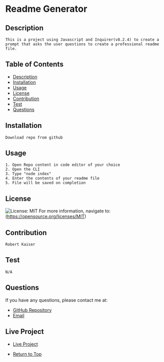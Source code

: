 
  # Readme Generator

  ## Description
  ```
  This is a project using Javascript and Inquirer(v8.2.4) to create a prompt that asks the user questions to create a professional readme file.
  ```

  ## Table of Contents
  - [Description](#description)
  - [Installation](#installation)
  - [Usage](#usage)
  - [License](#license)
  - [Contribution](#contribution)
  - [Test](#test)
  - [Questions](#questions)
  
  ## Installation
  ```
  Download repo from github
  ```

  ## Usage
  ```
  1. Open Repo content in code editor of your choice
  2. Open the CLI
  3. Type "node index"
  4. Enter the contents of your readme file
  5. File will be saved on completion
  ```

  ## License

  ![License: MIT](https://img.shields.io/badge/License-MIT-yellow.svg) For more information, navigate to: (https://opensource.org/licenses/MIT)

  ## Contribution
  ```
  Robert Kaiser
  ```

  ## Test
  ```
  N/A
  ```

  ## Questions
  If you have any questions, please contact me at:
  - [GitHub Repository](https://robkaiser97.github.io/)
  - [Email](mailto:kaiserrobert1997@gmail.com)

  ## Live Project
  - [Live Project](https://robkaiser97.github.io/Readme-Markdown-Generator)

  - [Return to Top](#description)
  